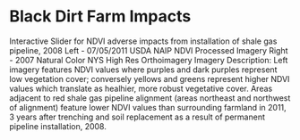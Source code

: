 # Black Dirt Farm Impacts
Interactive Slider for NDVI adverse impacts from installation of shale gas pipeline, 2008
Left - 07/05/2011 USDA NAIP NDVI Processed Imagery
Right - 2007 Natural Color NYS High Res Orthoimagery
Imagery Description: Left imagery features NDVI values where purples and dark purples represent low vegetation cover; conversely yellows and greens represent higher NDVI values which translate as healhier, more robust vegetative cover.  Areas adjacent to red shale gas pipeline alignment (areas northeast and northwest of alignment) feature lower NDVI values than surrounding farmland in 2011, 3 years after trenching and soil replacement as a result of permanent pipeline installation, 2008.
